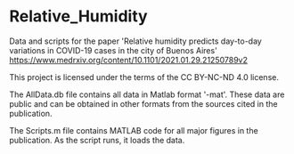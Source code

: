 # Relative_Humidity
Data and scripts for the paper 'Relative humidity predicts day-to-day variations in COVID-19 cases in the city of Buenos Aires'
https://www.medrxiv.org/content/10.1101/2021.01.29.21250789v2

This project is licensed under the terms of the CC BY-NC-ND 4.0 license.


The AllData.db file contains all data in Matlab format '-mat'. These data are public and can be obtained in other formats from the sources cited in the publication.

The Scripts.m file contains MATLAB code for all major figures in the publication. As the script runs, it loads the data.
